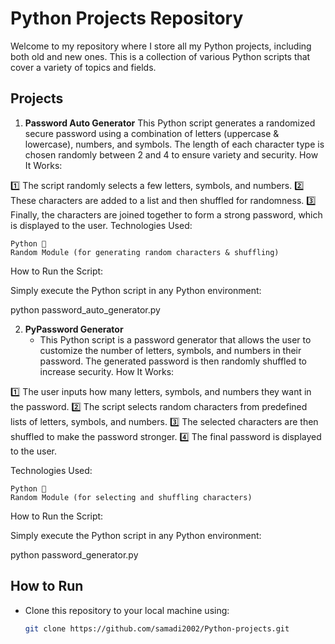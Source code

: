 # Python Projects Repository

Welcome to my repository where I store all my Python projects, including both old and new ones. This is a collection of various Python scripts that cover a variety of topics and fields.

## Projects

1. **Password Auto Generator**
   This Python script generates a randomized secure password using a combination of letters (uppercase & lowercase), numbers, and symbols. The length of each character type is chosen randomly between 2 and 4 to ensure variety and security.
How It Works:

1️⃣ The script randomly selects a few letters, symbols, and numbers.
2️⃣ These characters are added to a list and then shuffled for randomness.
3️⃣ Finally, the characters are joined together to form a strong password, which is displayed to the user.
Technologies Used:

    Python 🐍
    Random Module (for generating random characters & shuffling)

How to Run the Script:

Simply execute the Python script in any Python environment:

python password_auto_generator.py

2. **PyPassword Generator**
   - This Python script is a password generator that allows the user to customize the number of letters, symbols, and numbers in their password. The generated password is then randomly shuffled to increase security.
How It Works:

1️⃣ The user inputs how many letters, symbols, and numbers they want in the password.
2️⃣ The script selects random characters from predefined lists of letters, symbols, and numbers.
3️⃣ The selected characters are then shuffled to make the password stronger.
4️⃣ The final password is displayed to the user.

Technologies Used:

    Python 🐍
    Random Module (for selecting and shuffling characters)

How to Run the Script:

Simply execute the Python script in any Python environment:

python password_generator.py


## How to Run
- Clone this repository to your local machine using:
  ```bash
  git clone https://github.com/samadi2002/Python-projects.git
